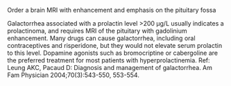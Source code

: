 Order a brain MRI with enhancement and emphasis on the pituitary fossa

Galactorrhea associated with a prolactin level >200 μg/L usually indicates a prolactinoma, and requires MRI of the pituitary with gadolinium enhancement. Many drugs can cause galactorrhea, including oral contraceptives and risperidone, but they would not elevate serum prolactin to this level. Dopamine agonists such as bromocriptine or cabergoline are the preferred treatment for most patients with hyperprolactinemia. Ref: Leung AKC, Pacaud D: Diagnosis and management of galactorrhea. Am Fam Physician 2004;70(3):543-550, 553-554.